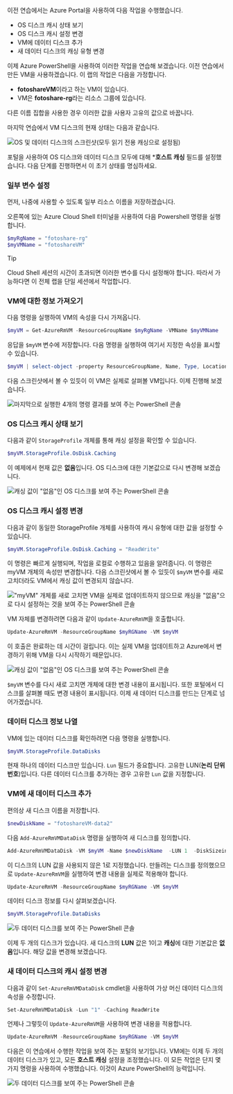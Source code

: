 
이전 연습에서는 Azure Portal을 사용하여 다음 작업을 수행했습니다.

- OS 디스크 캐시 상태 보기
- OS 디스크 캐시 설정 변경
- VM에 데이터 디스크 추가
- 새 데이터 디스크의 캐싱 유형 변경

이제 Azure PowerShell을 사용하여 이러한 작업을 연습해 보겠습니다. 이전 연습에서 만든 VM을 사용하겠습니다. 이 랩의 작업은 다음을 가정합니다.

- **fotoshareVM**이라고 하는 VM이 있습니다.
- VM은 **fotoshare-rg**라는 리소스 그룹에 있습니다.

다른 이름 집합을 사용한 경우 이러한 값을 사용자 고유의 값으로 바꿉니다. 

마지막 연습에서 VM 디스크의 현재 상태는 다음과 같습니다. 

![OS 및 데이터 디스크의 스크린샷(모두 읽기 전용 캐싱으로 설정됨)](../media-draft/disks-final-config-portal.PNG)

포털을 사용하여 OS 디스크와 데이터 디스크 모두에 대해 ***호스트 캐싱** 필드를 설정했습니다. 다음 단계를 진행하면서 이 초기 상태를 명심하세요. 

### <a name="set-up-some-variables"></a>일부 변수 설정
먼저, 나중에 사용할 수 있도록 일부 리소스 이름을 저장하겠습니다.

오른쪽에 있는 Azure Cloud Shell 터미널을 사용하여 다음 Powershell 명령을 실행합니다. 

```powershell
$myRgName = "fotoshare-rg"
$myVMName = "fotoshareVM"
```

> [!TIP]
> Cloud Shell 세션의 시간이 초과되면 이러한 변수를 다시 설정해야 합니다. 따라서 가능하다면 이 전체 랩을 단일 세션에서 작업합니다. 

### <a name="get-info-about-our-vm"></a>VM에 대한 정보 가져오기

다음 명령을 실행하여 VM의 속성을 다시 가져옵니다.
 
```powershell
$myVM = Get-AzureRmVM -ResourceGroupName $myRgName -VMName $myVMName
```
응답을 `$myVM` 변수에 저장합니다. 다음 명령을 실행하여 여기서 지정한 속성을 표시할 수 있습니다.

```powershell
$myVM | select-object -property ResourceGroupName, Name, Type, Location
```

다음 스크린샷에서 볼 수 있듯이 이 VM은 실제로 살펴볼 VM입니다. 이제 진행해 보겠습니다. 

![마지막으로 실행한 4개의 명령 결과를 보여 주는 PowerShell 콘솔](../media-draft/ps-commands-1.PNG)

### <a name="view-os-disk-cache-status"></a>OS 디스크 캐시 상태 보기

다음과 같이 `StorageProfile` 개체를 통해 캐싱 설정을 확인할 수 있습니다.

```powershell
$myVM.StorageProfile.OsDisk.Caching
```
이 예제에서 현재 값은 **없음**입니다. OS 디스크에 대한 기본값으로 다시 변경해 보겠습니다.

![캐싱 값이 "없음"인 OS 디스크를 보여 주는 PowerShell 콘솔](../media-draft/ps-oscaching-none.PNG)

### <a name="change-the-cache-settings-of-the-os-disk"></a>OS 디스크 캐시 설정 변경

다음과 같이 동일한 StorageProfile 개체를 사용하여 캐시 유형에 대한 값을 설정할 수 있습니다.
 
```powershell
$myVM.StorageProfile.OsDisk.Caching = "ReadWrite"
```

이 명령은 빠르게 실행되며, 작업을 로컬로 수행하고 있음을 알려줍니다. 이 명령은 myVM 개체의 속성만 변경합니다. 다음 스크린샷에서 볼 수 있듯이 `$myVM` 변수를 새로 고치더라도 VM에서 캐싱 값이 변경되지 않습니다.

!["myVM" 개체를 새로 고치면 VM을 실제로 업데이트하지 않으므로 캐싱을 "없음"으로 다시 설정하는 것을 보여 주는 PowerShell 콘솔](../media-draft/ps-commands-2.PNG)

VM 자체를 변경하려면 다음과 같이 `Update-AzureRmVM`을 호출합니다.

```powershell
Update-AzureRmVM -ResourceGroupName $myRGName -VM $myVM
```

이 호출은 완료하는 데 시간이 걸립니다. 이는 실제 VM을 업데이트하고 Azure에서 변경하기 위해 VM을 다시 시작하기 때문입니다.

![캐싱 값이 "없음"인 OS 디스크를 보여 주는 PowerShell 콘솔](../media-draft/ps-oscaching-rw.PNG)

`$myVM` 변수를 다시 새로 고치면 개체에 대한 변경 내용이 표시됩니다. 또한 포털에서 디스크를 살펴볼 때도 변경 내용이 표시됩니다. 이제 새 데이터 디스크를 만드는 단계로 넘어가겠습니다.  

### <a name="list-data-disk-info"></a>데이터 디스크 정보 나열

VM에 있는 데이터 디스크를 확인하려면 다음 명령을 실행합니다. 

```powershell
$myVM.StorageProfile.DataDisks
```

현재 하나의 데이터 디스크만 있습니다. `Lun` 필드가 중요합니다. 고유한 LUN(**논리** **단위** **번호**)입니다. 다른 데이터 디스크를 추가하는 경우 고유한 `Lun` 값을 지정합니다. 

### <a name="add-a-new-data-disk-to-our-vm"></a>VM에 새 데이터 디스크 추가 

편의상 새 디스크 이름을 저장합니다.

```powershell
$newDiskName = "fotoshareVM-data2"
```

다음 `Add-AzureRmVMDataDisk` 명령을 실행하여 새 디스크를 정의합니다. 

```powershell
Add-AzureRmVMDataDisk -VM $myVM -Name $newDiskName  -LUN 1  -DiskSizeinGB 1 -CreateOption Empty
```

이 디스크의 LUN 값을 사용되지 않은 1로 지정했습니다. 만들려는 디스크를 정의했으므로 `Update-AzureRmVM`을 실행하여 변경 내용을 실제로 적용해야 합니다. 

```powershell
Update-AzureRmVM -ResourceGroupName $myRGName -VM $myVM
```

데이터 디스크 정보를 다시 살펴보겠습니다.

```powershell
$myVM.StorageProfile.DataDisks
```

![두 데이터 디스크를 보여 주는 PowerShell 콘솔](../media-draft/2-data-disks-part1.png)

이제 두 개의 디스크가 있습니다. 새 디스크의 **LUN** 값은 1이고 **캐싱**에 대한 기본값은 **없음**입니다. 해당 값을 변경해 보겠습니다.

### <a name="change-cache-settings-of-new-data-disk"></a>새 데이터 디스크의 캐시 설정 변경

다음과 같이 `Set-AzureRmVMDataDisk` cmdlet을 사용하여 가상 머신 데이터 디스크의 속성을 수정합니다.

```powershell
Set-AzureRmVMDataDisk -Lun "1" -Caching ReadWrite
```

언제나 그렇듯이 `Update-AzureRmVM`을 사용하여 변경 내용을 적용합니다.

```powershell
Update-AzureRmVM -ResourceGroupName $myRGName -VM $myVM
```

다음은 이 연습에서 수행한 작업을 보여 주는 포털의 보기입니다. VM에는 이제 두 개의 데이터 디스크가 있고, 모든 **호스트 캐싱** 설정을 조정했습니다. 이 모든 작업은 단지 몇 가지 명령을 사용하여 수행했습니다. 이것이 Azure PowerShell의 능력입니다.

![두 데이터 디스크를 보여 주는 PowerShell 콘솔](../media-draft/disks-final-config-portal2.png)
